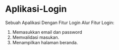 # Aplikasi-Login
Sebuah Apalikasi Dengan Fitur Login
Alur Fitur Login:
1. Memasukkan email dan password
2. Memvalidasi masukan.
3. Menampilkan halaman beranda.
